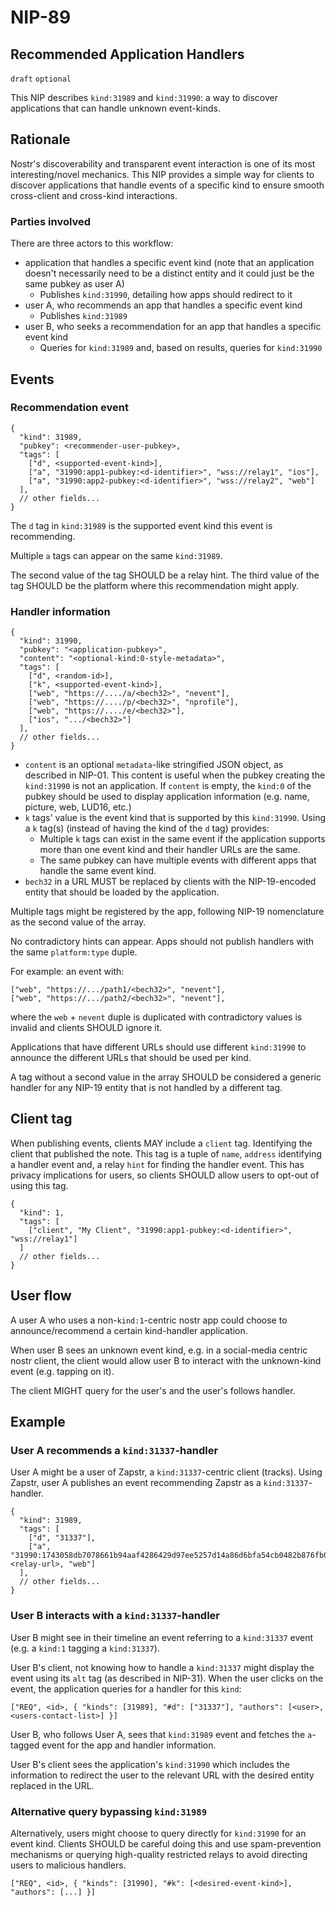 NIP-89
======

Recommended Application Handlers
--------------------------------

`draft` `optional`

This NIP describes `kind:31989` and `kind:31990`: a way to discover applications that can handle unknown event-kinds.

## Rationale

Nostr's discoverability and transparent event interaction is one of its most interesting/novel mechanics.
This NIP provides a simple way for clients to discover applications that handle events of a specific kind to ensure smooth cross-client and cross-kind interactions.

### Parties involved

There are three actors to this workflow:

* application that handles a specific event kind (note that an application doesn't necessarily need to be a distinct entity and it could just be the same pubkey as user A)
    * Publishes `kind:31990`, detailing how apps should redirect to it
* user A, who recommends an app that handles a specific event kind
    * Publishes `kind:31989`
* user B, who seeks a recommendation for an app that handles a specific event kind
    * Queries for `kind:31989` and, based on results, queries for `kind:31990`

## Events

### Recommendation event
```jsonc
{
  "kind": 31989,
  "pubkey": <recommender-user-pubkey>,
  "tags": [
    ["d", <supported-event-kind>],
    ["a", "31990:app1-pubkey:<d-identifier>", "wss://relay1", "ios"],
    ["a", "31990:app2-pubkey:<d-identifier>", "wss://relay2", "web"]
  ],
  // other fields...
}
```

The `d` tag in `kind:31989` is the supported event kind this event is recommending.

Multiple `a` tags can appear on the same `kind:31989`.

The second value of the tag SHOULD be a relay hint.
The third value of the tag SHOULD be the platform where this recommendation might apply.

### Handler information
```jsonc
{
  "kind": 31990,
  "pubkey": "<application-pubkey>",
  "content": "<optional-kind:0-style-metadata>",
  "tags": [
    ["d", <random-id>],
    ["k", <supported-event-kind>],
    ["web", "https://..../a/<bech32>", "nevent"],
    ["web", "https://..../p/<bech32>", "nprofile"],
    ["web", "https://..../e/<bech32>"],
    ["ios", ".../<bech32>"]
  ],
  // other fields...
}
```

* `content` is an optional `metadata`-like stringified JSON object, as described in NIP-01. This content is useful when the pubkey creating the `kind:31990` is not an application. If `content` is empty, the `kind:0` of the pubkey should be used to display application information (e.g. name, picture, web, LUD16, etc.)
* `k` tags' value is the event kind that is supported by this `kind:31990`.
Using a `k` tag(s) (instead of having the kind of the `d` tag) provides:
    * Multiple `k` tags can exist in the same event if the application supports more than one event kind and their handler URLs are the same.
    * The same pubkey can have multiple events with different apps that handle the same event kind.
* `bech32` in a URL MUST be replaced by clients with the NIP-19-encoded entity that should be loaded by the application.

Multiple tags might be registered by the app, following NIP-19 nomenclature as the second value of the array.

No contradictory hints can appear. Apps should not publish handlers with the same `platform:type` duple.

For example: an event with:

```jsonc
["web", "https://.../path1/<bech32>", "nevent"],
["web", "https://.../path2/<bech32>", "nevent"],
```

where the `web` + `nevent` duple is duplicated with contradictory values is invalid and clients SHOULD ignore it.

Applications that have different URLs should use different `kind:31990` to announce the different URLs that should be used per kind.

A tag without a second value in the array SHOULD be considered a generic handler for any NIP-19 entity that is not handled by a different tag.

## Client tag
When publishing events, clients MAY include a `client` tag. Identifying the client that published the note. This tag is a tuple of `name`, `address` identifying a handler event and, a relay `hint` for finding the handler event. This has privacy implications for users, so clients SHOULD allow users to opt-out of using this tag.

```jsonc
{
  "kind": 1,
  "tags": [
    ["client", "My Client", "31990:app1-pubkey:<d-identifier>", "wss://relay1"]
  ]
  // other fields...
}
```

## User flow
A user A who uses a non-`kind:1`-centric nostr app could choose to announce/recommend a certain kind-handler application.

When user B sees an unknown event kind, e.g. in a social-media centric nostr client, the client would allow user B to interact with the unknown-kind event (e.g. tapping on it).

The client MIGHT query for the user's and the user's follows handler.

## Example

### User A recommends a `kind:31337`-handler
User A might be a user of Zapstr, a `kind:31337`-centric client (tracks). Using Zapstr, user A publishes an event recommending Zapstr as a `kind:31337`-handler.

```jsonc
{
  "kind": 31989,
  "tags": [
    ["d", "31337"],
    ["a", "31990:1743058db7078661b94aaf4286429d97ee5257d14a86d6bfa54cb0482b876fb0:abcd", <relay-url>, "web"]
  ],
  // other fields...
}
```

### User B interacts with a `kind:31337`-handler
User B might see in their timeline an event referring to a `kind:31337` event (e.g. a `kind:1` tagging a `kind:31337`).

User B's client, not knowing how to handle a `kind:31337` might display the event using its `alt` tag (as described in NIP-31). When the user clicks on the event, the application queries for a handler for this `kind`:

```
["REQ", <id>, { "kinds": [31989], "#d": ["31337"], "authors": [<user>, <users-contact-list>] }]
```

User B, who follows User A, sees that `kind:31989` event and fetches the `a`-tagged event for the app and handler information.

User B's client sees the application's `kind:31990` which includes the information to redirect the user to the relevant URL with the desired entity replaced in the URL.

### Alternative query bypassing `kind:31989`
Alternatively, users might choose to query directly for `kind:31990` for an event kind. Clients SHOULD be careful doing this and use spam-prevention mechanisms or querying high-quality restricted relays to avoid directing users to malicious handlers.

```
["REQ", <id>, { "kinds": [31990], "#k": [<desired-event-kind>], "authors": [...] }]
```
